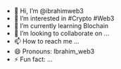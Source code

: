 - 👋 Hi, I’m @ibrahimweb3
- 👀 I’m interested in #Crypto #Web3
- 🌱 I’m currently learning Blochain
- 💞️ I’m looking to collaborate on ...
- 📫 How to reach me ...
- 😄 Pronouns: Ibrahim_web3
- ⚡ Fun fact: ...

<!---
ibrahimweb3/ibrahimweb3 is a ✨ special ✨ repository because its `README.md` (this file) appears on your GitHub profile.
You can click the Preview link to take a look at your changes.
--->
